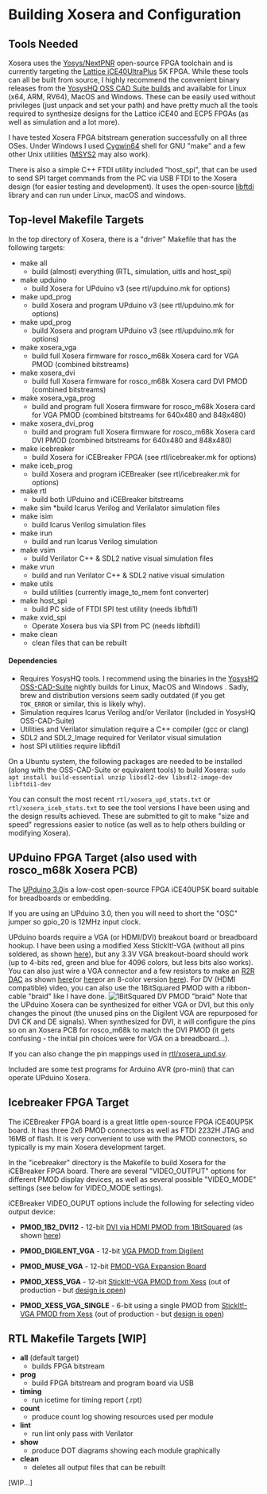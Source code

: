 # Building Xosera and Configuration

## ​Tools Needed

Xosera uses the [Yosys/NextPNR​](https://github.com/YosysHQ) open-source FPGA toolchain and is currently targeting the [Lattice iCE40UltraPlus](https://www.latticesemi.com/en/Products/FPGAandCPLD/iCE40UltraPlus) 5K FPGA.  While these tools can all be built from source, I highly recommend the convenient binary releases from the [YosysHQ OSS CAD Suite builds​](https://github.com/YosysHQ/oss-cad-suite-build) and available for Linux (x64, ARM, RV64), MacOS and Windows.  These can be easily used without privileges (just unpack and set your path) and have pretty much all the tools required to synthesize designs for the Lattice iCE40 and ECP5 FPGAs (as well as simulation and a lot more).

I have tested Xosera FPGA bitstream generation successfully on all three OSes.  Under Windows I used [Cygwin64](https://cygwin.com/) shell for GNU "make" and a few other Unix utilities ([MSYS2](https://www.msys2.org/) may also work).

There is also a simple C++ FTDI utility included "host_spi", that can be used to send SPI target commands from the PC via USB FTDI to the Xosera design (for easier testing and development).  It uses the open-source [libftdi](https://www.intra2net.com/en/developer/libftdi/) library​ and can run under Linux, macOS and windows.

## Top-level Makefile Targets

In the top directory of Xosera, there is a "driver" Makefile that has the following targets:

* make all
  * build (almost) everything (RTL, simulation, uitls and host_spi)
* make upduino
  * build Xosera for UPduino v3 (see rtl/upduino.mk for options)
* make upd_prog
  * build Xosera and program UPduino v3 (see rtl/upduino.mk for options)
* make upd_prog
  * build Xosera and program UPduino v3 (see rtl/upduino.mk for options)
* make xosera_vga
  * build full Xosera firmware for rosco_m68k Xosera card for VGA PMOD (combined bitstreams)
* make xosera_dvi
  * build full Xosera firmware for rosco_m68k Xosera card DVI PMOD (combined bitstreams)
* make xosera_vga_prog
  * build and program full Xosera firmware for rosco_m68k Xosera card for VGA PMOD (combined bitstreams for 640x480 and 848x480)
* make xosera_dvi_prog
  * build and program full Xosera firmware for rosco_m68k Xosera card DVI PMOD (combined bitstreams for 640x480 and 848x480)
* make icebreaker
  * build Xosera for iCEBreaker FPGA (see rtl/icebreaker.mk for options)
* make iceb_prog
  * build Xosera and program iCEBreaker (see rtl/icebreaker.mk for options)
* make rtl
  * build both UPduino and iCEBreaker bitstreams
* make sim
  *build Icarus Verilog and Verilalator simulation files
* make isim
  * build Icarus Verilog simulation files
* make irun
  * build and run Icarus Verilog simulation
* make vsim
  * build Verilator C++ & SDL2 native visual simulation files
* make vrun
  * build and run Verilator C++ & SDL2 native visual simulation
* make utils
  * build utilities (currently image_to_mem font converter)
* make host_spi
  * build PC side of FTDI SPI test utility (needs libftdi1)
* make xvid_spi
  * Operate Xosera bus via SPI from PC (needs libftdi1)
* make clean
  * clean files that can be rebuilt

#### Dependencies

* Requires YosysHQ tools.  I recommend using the binaries in the [YosysHQ OSS-CAD-Suite](https://github.com/YosysHQ/oss-cad-suite-build) nightly builds for Linux, MacOS and Windows .  Sadly, brew and distribution versions seem sadly outdated (if you get `TOK_ERROR` or similar, this is likely why).
* Simulation requires Icarus Verilog and/or Verilator (included in YosysHQ OSS-CAD-Suite)
* Utilities and Verilator simulation require a C++ compiler (gcc or clang)
* SDL2 and SDL2_Image required for Verilator visual simulation
* host SPI utilities require libftdi1

On a Ubuntu system, the following packages are needed to be installed (along with the OSS-CAD-Suite or equivalent tools) to build Xosera:
```sudo apt install build-essential unzip libsdl2-dev libsdl2-image-dev libftdi1-dev```

You can consult the most recent `rtl/xosera_upd_stats.txt` or `rtl/xosera_iceb_stats.txt` to see the tool versions I have been using and the design results achieved.  These are submitted to git to make "size and speed" regressions easier to notice (as well as to help others building or modifying Xosera).

<a name="upduino-target"></a>

## UPduino FPGA Target (also used with rosco_m68k Xosera PCB)

​The [UPduino 3.0​](https://github.com/tinyvision-ai-inc/UPduino-v3.0) is a low-cost open-source FPGA iCE40UP5K ​board suitable for breadboards or embedding.

If you are using an UPduino 3.0, then you will need to short the "OSC" jumper so gpio_20 is 12MHz input clock.

UPduino boards require a VGA (or HDMI/DVI) breakout board or breadboard hookup. I have been using a modified Xess StickIt!-VGA (without all pins soldered, as shown [here](https://hackaday.io/project/173731/gallery#8e9ad0d7c922e14d922da6ecdfc4d165)​), but any 3.3V VGA breakout-board should work (up to 4-bits red, green and blue for 4096 colors, but less bits also works).  You can also just wire a VGA connector and a few resistors to make an [R2R DAC](https://en.wikipedia.org/wiki/Resistor_ladder#R%E2%80%932R_resistor_ladder_network_(digital_to_analog_conversion))​ as shown [here](https://papilio.cc/index.php?n=Papilio.ArcadeMegaWing)​ (or [here](https://fraserinnovations.com/fpga-tutor/fpga-beginner-tutorial-vga-experiment-fpga-board-for-beginner-experiment-13/)​ or an 8-color version [here](https://www.fpga4fun.com/PongGame.html)).  For DV (HDMI compatible) video, you can also use the 1BitSquared PMOD with a ribbon-cable "braid" like I have done. ![1BitSquared DV PMOD \"braid\"](pics/1BitSquared_DV_PMOD_braid.jpg)  Note that the UPduino Xosera can be synthesized for either VGA or DVI, but this only changes the pinout (the unused pins on the Digilent VGA are repurposed for DVI CK and DE signals).  When synthesized for DVI, it will configure the pins so on an Xosera PCB for rosco_m68k to match the DVI PMOD (it gets confusing - the initial pin choices were for VGA on a breadboard...).

If you can also change the pin mappings used in [rtl/xosera_upd.sv](upduino/xosera_upd.sv).

Included are some test programs for Arduino AVR (pro-mini) that can operate UPduino Xosera.

<a name="icebreaker-target"></a>

## Icebreaker FPGA Target

​The iCEBreaker FPGA​ board is a great little open-source FPGA iCE40UP5K board.  It has three 2x6 PMOD connectors as well as FTDI 2232H JTAG and 16MB of flash.  It is very convenient to use with the PMOD connectors, so typically is my main Xosera development target.

In the "icebreaker" directory is the Makefile to build Xosera for the iCEBreaker FPGA board.  There are several "​​VIDEO_OUTPUT" options for different PMOD display devices, as well as several possible "VIDEO_MODE" settings (see below for VIDEO_MODE settings).

​iCEBreaker VIDEO_OUPUT options include the following for selecting video output device:

* **PMOD_1B2_DVI12** - 12-bit [DVI via HDMI PMOD from 1BitSquared​](https://1bitsquared.com/products/pmod-digital-video-interface) (as shown [here​](https://hackaday.io/project/173731/gallery#0a6102557e8b8c3aa18dedca5f91d63a))
* **​​PMOD_DIGILENT_VGA** - 12-bit [​VGA PMOD from Digilent](https://store.digilentinc.com/pmod-vga-video-graphics-array/)​
* **PMOD_MUSE_VGA** - 12-bit [PMOD-VGA Expansion Board](https://www.tindie.com/products/johnnywu/pmod-vga-expansion-board/)

* **PMOD_XESS_VGA** - 12-bit [StickIt!-​VGA PMOD from Xess](http://www.xess.com/shop/product/stickit-vga/)​ (out of production - but [design is open](https://github.com/xesscorp/StickIt/tree/master/modules/Vga))​
* **PMOD_XESS_VGA_SINGLE** - ​6-bit using a single PMOD from [StickIt!-​VGA PMOD from Xess](http://www.xess.com/shop/product/stickit-vga/)​ (out of production - but [design is open](https://github.com/xesscorp/StickIt/tree/master/modules/Vga))

## RTL Makefile Targets [WIP]

* **all** (default target)
  * builds FPGA bitstream
* **prog**
  * build FPGA bitstream and program board via USB
* **timing**
  * run icetime for timing report (.rpt)
* **count**
  * produce count log showing resources used per module
* **lint**
  * run lint only pass with Verilator
* **show**
  * produce DOT diagrams showing each module graphically
* **clean**
  * deletes all output files that can be rebuilt

[WIP...]

